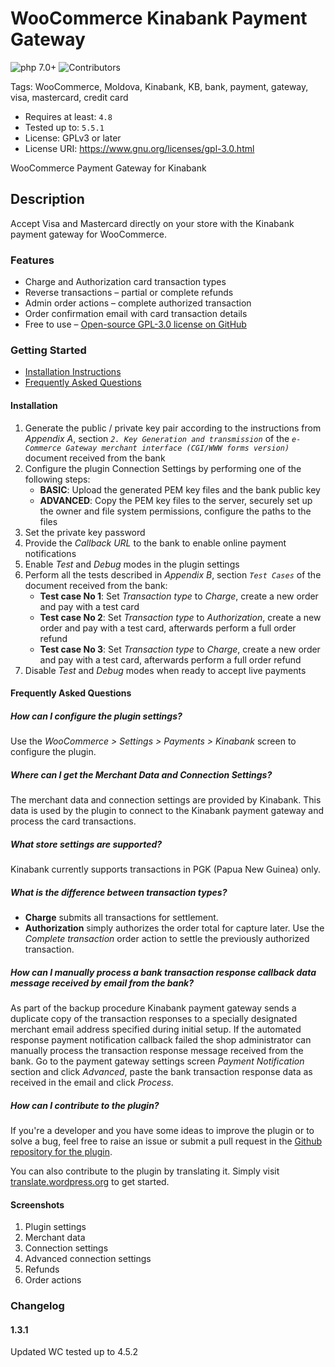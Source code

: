 # WooCommerce Kinabank Payment Gateway
 ![php 7.0+](https://img.shields.io/badge/php-7.0+-brightgreen.svg?style=flat&logo=php&labelColor=777BB4&logoColor=white&color=lightgrey) ![Contributors](https://img.shields.io/badge/Contributors-tkhconsult-brightgreen.svg?style=flat&logo=bitbucket&color=lightgrey)

Tags: WooCommerce, Moldova, Kinabank, KB, bank, payment, gateway, visa, mastercard, credit card

* Requires at least: `4.8`
* Tested up to: `5.5.1`
* License: GPLv3 or later
* License URI: https://www.gnu.org/licenses/gpl-3.0.html

WooCommerce Payment Gateway for Kinabank

## Description

Accept Visa and Mastercard directly on your store with the Kinabank payment gateway for WooCommerce.

### Features 

* Charge and Authorization card transaction types
* Reverse transactions – partial or complete refunds
* Admin order actions – complete authorized transaction
* Order confirmation email with card transaction details
* Free to use – [Open-source GPL-3.0 license on GitHub](https://github.com/tkhconsult/kinawp)

### Getting Started

* [Installation Instructions](#installation)
* [Frequently Asked Questions](#frequently-asked-questions)

#### Installation

1. Generate the public / private key pair according to the instructions from *Appendix A*, section *`2. Key Generation and transmission`* of the *`e-Commerce Gateway merchant interface (CGI/WWW forms version)`* document received from the bank
2. Configure the plugin Connection Settings by performing one of the following steps:
    * **BASIC**: Upload the generated PEM key files and the bank public key
    * **ADVANCED**: Copy the PEM key files to the server, securely set up the owner and file system permissions, configure the paths to the files
3. Set the private key password
4. Provide the *Callback URL* to the bank to enable online payment notifications
5. Enable *Test* and *Debug* modes in the plugin settings
6. Perform all the tests described in *Appendix B*, section *`Test Cases`* of the document received from the bank:
    * **Test case No 1**: Set *Transaction type* to *Charge*, create a new order and pay with a test card
    * **Test case No 2**: Set *Transaction type* to *Authorization*, create a new order and pay with a test card, afterwards perform a full order refund
    * **Test case No 3**: Set *Transaction type* to *Charge*, create a new order and pay with a test card, afterwards perform a full order refund
7. Disable *Test* and *Debug* modes when ready to accept live payments

#### Frequently Asked Questions

##### How can I configure the plugin settings?

Use the *WooCommerce > Settings > Payments > Kinabank* screen to configure the plugin.

##### Where can I get the Merchant Data and Connection Settings?

The merchant data and connection settings are provided by Kinabank. This data is used by the plugin to connect to the Kinabank payment gateway and process the card transactions.

##### What store settings are supported?

Kinabank currently supports transactions in PGK (Papua New Guinea) only.

##### What is the difference between transaction types?

* **Charge** submits all transactions for settlement.
* **Authorization** simply authorizes the order total for capture later. Use the *Complete transaction* order action to settle the previously authorized transaction.

##### How can I manually process a bank transaction response callback data message received by email from the bank?

As part of the backup procedure Kinabank payment gateway sends a duplicate copy of the transaction responses to a specially designated merchant email address specified during initial setup.
If the automated response payment notification callback failed the shop administrator can manually process the transaction response message received from the bank.
Go to the payment gateway settings screen *Payment Notification* section and click *Advanced*, paste the bank transaction response data as received in the email and click *Process*.

##### How can I contribute to the plugin?

If you're a developer and you have some ideas to improve the plugin or to solve a bug, feel free to raise an issue or submit a pull request in the [Github repository for the plugin](https://github.com/tkhconsult/kinawp).

You can also contribute to the plugin by translating it. Simply visit [translate.wordpress.org](https://translate.wordpress.org/projects/wp-plugins/kinawp) to get started.

#### Screenshots

1. Plugin settings
2. Merchant data
3. Connection settings
4. Advanced connection settings
5. Refunds
6. Order actions

### Changelog

#### 1.3.1
Updated WC tested up to 4.5.2